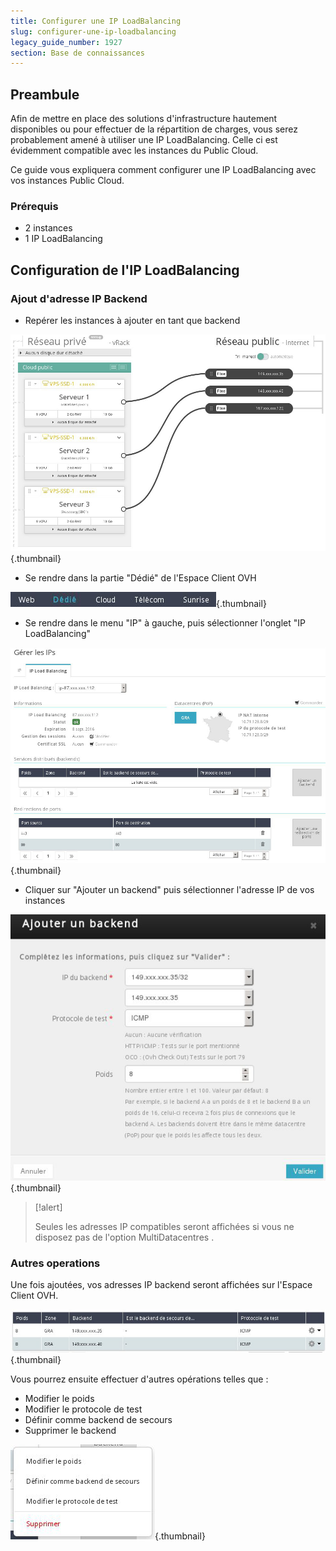 ```yaml
---
title: Configurer une IP LoadBalancing
slug: configurer-une-ip-loadbalancing
legacy_guide_number: 1927
section: Base de connaissances
---
```



## Preambule
Afin de mettre en place des solutions d'infrastructure hautement disponibles ou pour effectuer de la répartition de charges, vous serez probablement amené à utiliser une IP LoadBalancing. Celle ci est évidemment compatible avec les instances du Public Cloud.

Ce guide vous expliquera comment configurer une IP LoadBalancing avec vos instances Public Cloud.


### Prérequis
- 2 instances
- 1 IP LoadBalancing


## Configuration de l'IP LoadBalancing

### Ajout d'adresse IP Backend
- Repérer les instances à ajouter en tant que backend


![public-cloud](images/2967.png){.thumbnail}

- Se rendre dans la partie "Dédié" de l'Espace Client OVH


![public-cloud](images/2968.png){.thumbnail}

- Se rendre dans le menu "IP" à gauche, puis sélectionner l'onglet "IP LoadBalancing"


![public-cloud](images/2969.png){.thumbnail}

- Cliquer sur "Ajouter un backend" puis sélectionner l'adresse IP de vos instances


![public-cloud](images/2970.png){.thumbnail}



> [!alert]
>
> Seules les adresses IP compatibles seront affichées si vous ne disposez pas de
> l'option  MultiDatacentres .
> 


### Autres operations
Une fois ajoutées, vos adresses IP backend seront affichées sur l'Espace Client OVH.


![public-cloud](images/2971.png){.thumbnail}

Vous pourrez ensuite effectuer d'autres opérations telles que :

- Modifier le poids
- Modifier le protocole de test
- Définir comme backend de secours
- Supprimer le backend


![public-cloud](images/2972.png){.thumbnail}